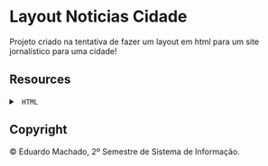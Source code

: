 # Layout Noticias Cidade

Projeto criado na tentativa de fazer um layout em html para um site jornalístico para uma cidade!

## Resources

<details>

<summary> <code> HTML </code> </summary>

</details>

  

</details>



## Copyright

© Eduardo Machado, 2º Semestre de Sistema de Informação.

